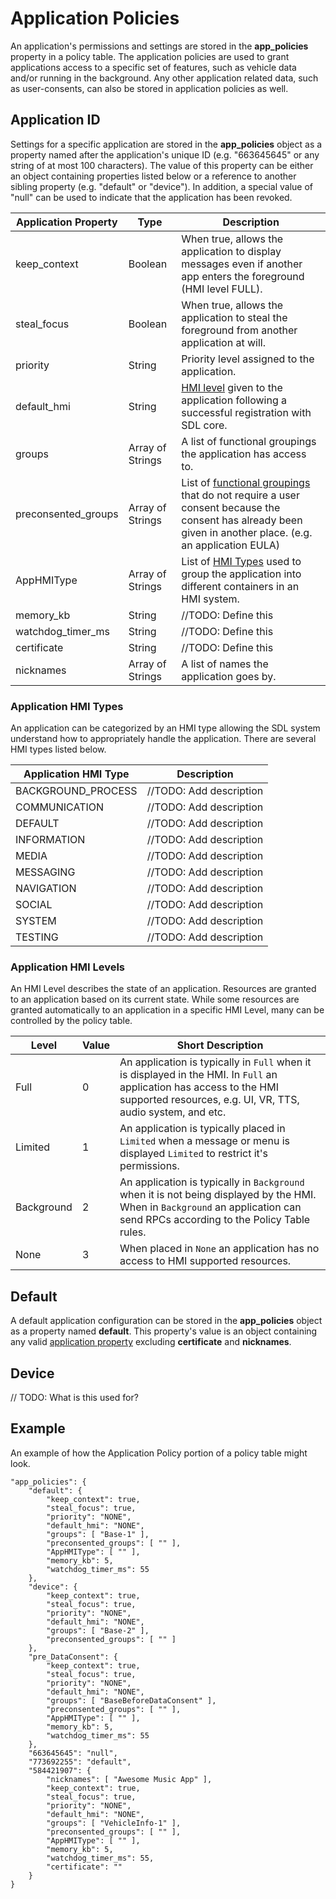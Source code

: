 # Application Policies
An application's permissions and settings are stored in the **app_policies** property in a policy table.  The application policies are used to grant applications access to a specific set of features, such as vehicle data and/or running in the background.  Any other application related data, such as user-consents, can also be stored in application policies as well.

## Application ID
Settings for a specific application are stored in the **app_policies** object as a property named after the application's unique ID (e.g. "663645645" or any string of at most 100 characters).  The value of this property can be either an object containing properties listed below or a reference to another sibling property (e.g. "default" or "device").  In addition, a special value of "null" can be used to indicate that the application has been revoked.

<a name="Application-Property"></a>

| Application Property | Type | Description |
| -------- | ---- | ----------- |
| keep_context | Boolean | When true, allows the application to display messages even if another app enters the foreground (HMI level FULL). |
| steal_focus | Boolean | When true, allows the application to steal the foreground from another application at will. |
| priority | String | Priority level assigned to the application. |
| default_hmi | String | [HMI level](#Application-HMI-Levels) given to the application following a successful registration with SDL core. |
| groups | Array of Strings | A list of functional groupings the application has access to. |
| preconsented_groups | Array of Strings | List of [functional groupings](/docs/sdl-server/master/policy-table/functional-groupings) that do not require a user consent because the consent has already been given in another place. (e.g. an application EULA) |
| AppHMIType | Array of Strings | List of [HMI Types](#Application-HMI-Types) used to group the application into different containers in an HMI system. |
| memory_kb | String | //TODO: Define this |
| watchdog_timer_ms | String | //TODO: Define this |
| certificate | String | //TODO: Define this |
| nicknames | Array of Strings | A list of names the application goes by. |

### Application HMI Types
An application can be categorized by an HMI type allowing the SDL system understand how to appropriately handle the application.  There are several HMI types listed below.

| Application HMI Type | Description |
| -------------------- | ----------- |
| BACKGROUND_PROCESS | //TODO: Add description |
| COMMUNICATION | //TODO: Add description |
| DEFAULT | //TODO: Add description |
| INFORMATION | //TODO: Add description |
| MEDIA | //TODO: Add description |
| MESSAGING | //TODO: Add description |
| NAVIGATION | //TODO: Add description |
| SOCIAL | //TODO: Add description |
| SYSTEM | //TODO: Add description |
| TESTING | //TODO: Add description |

### Application HMI Levels
An HMI Level describes the state of an application.  Resources are granted to an application based on its current state.  While some resources are granted automatically to an application in a specific HMI Level, many can be controlled by the policy table.

| Level | Value | Short Description |
|-------|-------|-------------------|
| Full | 0 | An application is typically in ```Full``` when it is displayed in the HMI.  In ```Full``` an application has access to the HMI supported resources, e.g. UI, VR, TTS, audio system, and etc. |
| Limited | 1 | An application is typically placed in ```Limited``` when a message or menu is displayed ```Limited``` to restrict it's permissions. |
| Background | 2 | An application is typically in ```Background``` when it is not being displayed by the HMI.  When in ```Background``` an application can send RPCs according to the Policy Table rules. |
| None | 3 | When placed in ```None``` an application has no access to HMI supported resources. |


## Default
A default application configuration can be stored in the **app_policies** object as a property named **default**.  This property's value is an object containing any valid [application property](#Application-Property) excluding **certificate** and **nicknames**.

## Device
// TODO:  What is this used for?

## Example
An example of how the Application Policy portion of a policy table might look.

    "app_policies": {
        "default": {
            "keep_context": true,
            "steal_focus": true,
            "priority": "NONE",
            "default_hmi": "NONE",
            "groups": [ "Base-1" ],
            "preconsented_groups": [ "" ],
            "AppHMIType": [ "" ],
            "memory_kb": 5,
            "watchdog_timer_ms": 55
        },
        "device": {
            "keep_context": true,
            "steal_focus": true,
            "priority": "NONE",
            "default_hmi": "NONE",
            "groups": [ "Base-2" ],
            "preconsented_groups": [ "" ]
        },
        "pre_DataConsent": {
            "keep_context": true,
            "steal_focus": true,
            "priority": "NONE",
            "default_hmi": "NONE",
            "groups": [ "BaseBeforeDataConsent" ],
            "preconsented_groups": [ "" ],
            "AppHMIType": [ "" ],
            "memory_kb": 5,
            "watchdog_timer_ms": 55
        },
        "663645645": "null",
        "773692255": "default",
        "584421907": {
            "nicknames": [ "Awesome Music App" ],
            "keep_context": true,
            "steal_focus": true,
            "priority": "NONE",
            "default_hmi": "NONE",
            "groups": [ "VehicleInfo-1" ],
            "preconsented_groups": [ "" ],
            "AppHMIType": [ "" ],
            "memory_kb": 5,
            "watchdog_timer_ms": 55,
            "certificate": ""
        }
    }